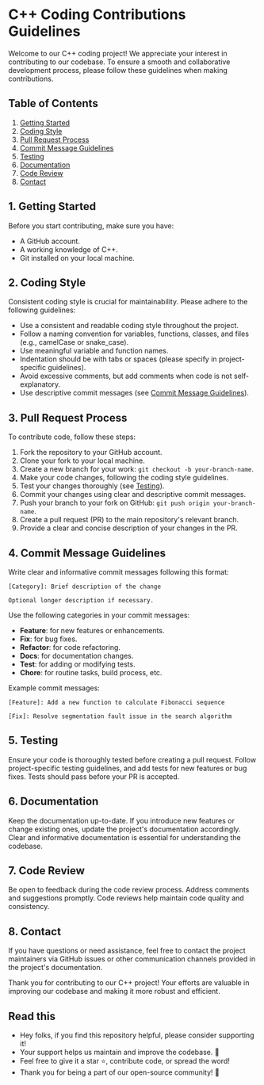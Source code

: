 # C++ Coding Contributions Guidelines

Welcome to our C++ coding project! We appreciate your interest in contributing to our codebase. To ensure a smooth and collaborative development process, please follow these guidelines when making contributions.

## Table of Contents

1. [Getting Started](#getting-started)
2. [Coding Style](#coding-style)
3. [Pull Request Process](#pull-request-process)
4. [Commit Message Guidelines](#commit-message-guidelines)
5. [Testing](#testing)
6. [Documentation](#documentation)
7. [Code Review](#code-review)
8. [Contact](#contact)

## 1. Getting Started

Before you start contributing, make sure you have:

- A GitHub account.
- A working knowledge of C++.
- Git installed on your local machine.

## 2. Coding Style

Consistent coding style is crucial for maintainability. Please adhere to the following guidelines:

- Use a consistent and readable coding style throughout the project.
- Follow a naming convention for variables, functions, classes, and files (e.g., camelCase or snake_case).
- Use meaningful variable and function names.
- Indentation should be with tabs or spaces (please specify in project-specific guidelines).
- Avoid excessive comments, but add comments when code is not self-explanatory.
- Use descriptive commit messages (see [Commit Message Guidelines](#commit-message-guidelines)).

## 3. Pull Request Process

To contribute code, follow these steps:

1. Fork the repository to your GitHub account.
2. Clone your fork to your local machine.
3. Create a new branch for your work: `git checkout -b your-branch-name`.
4. Make your code changes, following the coding style guidelines.
5. Test your changes thoroughly (see [Testing](#testing)).
6. Commit your changes using clear and descriptive commit messages.
7. Push your branch to your fork on GitHub: `git push origin your-branch-name`.
8. Create a pull request (PR) to the main repository's relevant branch.
9. Provide a clear and concise description of your changes in the PR.

## 4. Commit Message Guidelines

Write clear and informative commit messages following this format:

```
[Category]: Brief description of the change

Optional longer description if necessary.
```

Use the following categories in your commit messages:

- **Feature**: for new features or enhancements.
- **Fix**: for bug fixes.
- **Refactor**: for code refactoring.
- **Docs**: for documentation changes.
- **Test**: for adding or modifying tests.
- **Chore**: for routine tasks, build process, etc.

Example commit messages:

```
[Feature]: Add a new function to calculate Fibonacci sequence
```

```
[Fix]: Resolve segmentation fault issue in the search algorithm
```

## 5. Testing

Ensure your code is thoroughly tested before creating a pull request. Follow project-specific testing guidelines, and add tests for new features or bug fixes. Tests should pass before your PR is accepted.

## 6. Documentation

Keep the documentation up-to-date. If you introduce new features or change existing ones, update the project's documentation accordingly. Clear and informative documentation is essential for understanding the codebase.

## 7. Code Review

Be open to feedback during the code review process. Address comments and suggestions promptly. Code reviews help maintain code quality and consistency.

## 8. Contact

If you have questions or need assistance, feel free to contact the project maintainers via GitHub issues or other communication channels provided in the project's documentation.

Thank you for contributing to our C++ project! Your efforts are valuable in improving our codebase and making it more robust and efficient.


## Read this
 - Hey folks, if you find this repository helpful, please consider supporting it!
 - Your support helps us maintain and improve the codebase. 🚀
 - Feel free to give it a star ⭐, contribute code, or spread the word!
 - Thank you for being a part of our open-source community! 🙌

